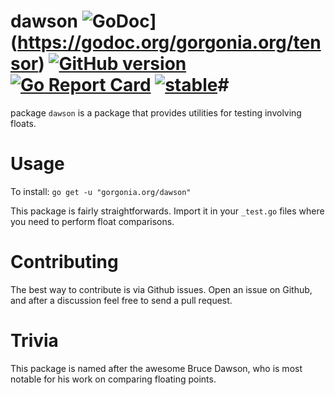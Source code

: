 # dawson ![GoDoc](https://godoc.org/gorgonia.org/dawson?status.svg)](https://godoc.org/gorgonia.org/tensor) [![GitHub version](https://badge.fury.io/gh/gorgonia%2Fdawson.svg)](https://badge.fury.io/gh/gorgonia%2Fdawson) [![Go Report Card](https://goreportcard.com/badge/gorgonia.org/dawson)](https://goreportcard.com/report/gorgonia.org/dawson) [![stable](http://badges.github.io/stability-badges/dist/stable.svg)](http://github.com/badges/stability-badges)#
package `dawson` is a package that provides utilities for testing involving floats.

# Usage #

To install: `go get -u "gorgonia.org/dawson"`

This package is fairly straightforwards. Import it in your `_test.go` files where you need to perform float comparisons.

# Contributing #

The best way to contribute is via Github issues. Open an issue on Github, and after a discussion feel free to send a pull request.

# Trivia #

This package is named after the awesome Bruce Dawson, who is most notable for his work on comparing floating points.